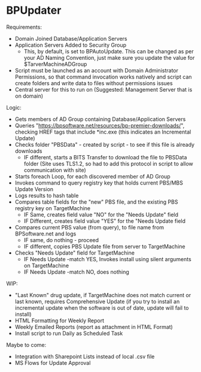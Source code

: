# BPUpdater

Requirements:
- Domain Joined Database/Application Servers
- Application Servers Added to Security Group
    - This, by default, is set to BPAutoUpdate. This can be changed as per your AD Naming Convention, just make sure you update the value for $TarverMachineADGroup
- Script must be launched as an account with Domain Administrator Permissions, so that command invocation works natively and script can create folders and write data to files without permissions issues
- Central server for this to run on (Suggested: Management Server that is on domain)


Logic:
- Gets members of AD Group containing Database/Application Servers
- Queries "https://bpsoftware.net/resources/bp-premier-downloads/", checking HREF tags that include *inc.exe (this indicates an Incremental Update)
- Checks folder "PBSData" - created by script - to see if this file is already downloads
    - IF different, starts a BITS Transfer to download the file to PBSData folder (Site uses TLS1.2, so had to add this protocol in script to allow communication with site)
- Starts foreach Loop, for each discovered member of AD Group
- Invokes command to query registry key that holds current PBS/MBS Update Version
- Logs results to hash table
- Compares table fields for the "new" PBS file, and the existing PBS registry key on TargetMachine
    - IF Same, creates field value "NO" for the "Needs Update" field
    - IF Different, creates field value "YES" for the "Needs Update field
- Compares current PBS value (from query), to file name from BPSoftware.net and logs
    - IF same, do nothing - proceed
    - IF different, copies PBS Update file from server to TargetMachine
- Checks "Needs Update" field for TargetMachine
    - IF Needs Update -match YES, Invokes install using silent arguments on TargetMachine
    - IF Needs Update -match NO, does nothing


WIP: 
- "Last Known" drug update, if TargetMachine does not match current or last known, requires Comprehensive Update (if you try to install an incremental update when the software is out of date, update will fail to install)
- HTML Formatting for Weekly Report
- Weekly Emailed Reports (report as attachment in HTML Format)
- Install script to run Daily as Scheduled Task


Maybe to come: 
- Integration with Sharepoint Lists instead of local .csv file
- MS Flows for Update Approval